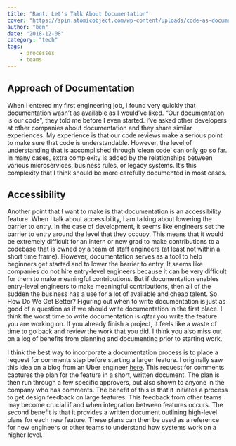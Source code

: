 ```yaml
---
title: "Rant: Let's Talk About Documentation"
cover: "https://spin.atomicobject.com/wp-content/uploads/code-as-documentation.jpg"
author: "ben"
date: "2018-12-08"
category: "tech"
tags:
    - processes
    - teams
---
```


## Approach of Documentation

When I entered my first engineering job, I found very quickly that documentation wasn’t as available as I would’ve liked. “Our documentation is our code”, they told me before I even started. I’ve asked other developers at other companies about documentation and they share similar experiences. My experience is that our code reviews make a serious point to make sure that code is understandable. However, the level of understanding that is accomplished through ‘clean code’ can only go so far. In many cases, extra complexity is added by the relationships between various microservices, business rules, or legacy systems. It’s this complexity that I think should be more carefully documented in most cases.

## Accessibility

Another point that I want to make is that documentation is an accessibility feature. When I talk about accessibility, I am talking about lowering the barrier to entry. In the case of development, it seems like engineers set the barrier to entry around the level that they occupy. This means that it would be extremely difficult for an intern or new grad to make contributions to a codebase that is owned by a team of staff engineers (at least not within a short time frame). However, documentation serves as a tool to help beginners get started and to lower the barrier to entry. It seems like companies do not hire entry-level engineers because it can be very difficult for them to make meaningful contributions. But if documentation enables entry-level engineers to make meaningful contributions, then all of the sudden the business has a use for a lot of available and cheap talent.
So How Do We Get Better?
Figuring out when to write documentation is just as good of a question as if we should write documentation in the first place. I think the worst time to write documentation is _after_ you write the feature you are working on. If you already finish a project, it feels like a waste of time to go back and review the work that you did. I think you also miss out on a log of benefits from planning and documenting prior to starting work.

I think the best way to incorporate a documentation process is to place a request for comments step before starting a larger feature. I originally saw this idea on a blog from an Uber engineer [here](https://blog.pragmaticengineer.com/scaling-engineering-teams-via-writing-things-down-rfcs/). This request for comments captures the plan for the feature in a short, written document. The plan is then run through a few specific approvers, but also shown to anyone in the company who has comments. The benefit of this is that it initiates a process to get design feedback on large features. This feedback from other teams may become crucial if and when integration between features occurs. The second benefit is that it provides a written document outlining high-level plans for each new feature. These plans can then be used as a reference for new engineers or other teams to understand how systems work on a higher level. 
